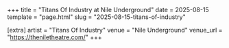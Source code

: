 +++
title = "Titans Of Industry at Nile Underground"
date = 2025-08-15
template = "page.html"
slug = "2025-08-15-titans-of-industry"

[extra]
artist = "Titans Of Industry"
venue = "Nile Underground"
venue_url = "https://theniletheatre.com/"
+++

